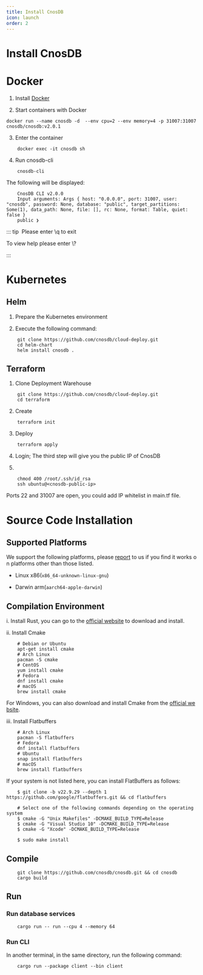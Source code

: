 ```yaml
---
title: Install CnosDB
icon: launch
order: 2
---
```


# Install CnosDB

# Docker

1.  Install [Docker](https://www.docker.com/products/docker-desktop/)
    
2.  Start containers with Docker
    
```
docker run --name cnosdb -d  --env cpu=2 --env memory=4 -p 31007:31007 cnosdb/cnosdb:v2.0.1
```

3.  Enter the container
    
```
    docker exec -it cnosdb sh
```

4.  Run cnosdb-cli
    
```
    cnosdb-cli
```

The following will be displayed:

```
    CnosDB CLI v2.0.0
    Input arguments: Args { host: "0.0.0.0", port: 31007, user: "cnosdb", password: None, database: "public", target_partitions: Some(1), data_path: None, file: [], rc: None, format: Table, quiet: false }
    public ❯
```

::: tip
 Please enter \q to exit

To view help please enter \\? 

:::

# Kubernetes

## Helm

1.  Prepare the Kubernetes environment
    
2.  Execute the following command:
    
```
    git clone https://github.com/cnosdb/cloud-deploy.git
    cd helm-chart
    helm install cnosdb .
```

## Terraform

1.  Clone Deployment Warehouse
    
```
    git clone https://github.com/cnosdb/cloud-deploy.git
    cd terraform
```

2.  Create
    
```
    terraform init
```

3.  Deploy
    
```
    terraform apply
```

4.  Login; The third step will give you the public IP of CnosDB

5.
```shell
    chmod 400 /root/.ssh/id_rsa
    ssh ubuntu@<cnosdb-public-ip>
```

Ports 22 and 31007 are open, you could add IP whitelist in main.tf file.

# Source Code Installation

## Supported Platforms

We support the following platforms, please [report](https://github.com/cnosdb/cnosdb/issues) to us if you find it works on platforms other than those listed.

*   Linux x86(`x86_64-unknown-linux-gnu`)
    
*   Darwin arm(`aarch64-apple-darwin`)
    

## Compilation Environment

i. Install Rust, you can go to the [official website](https://www.rust-lang.org/learn/get-started) to download and install.

ii. Install Cmake

```
    # Debian or Ubuntu
    apt-get install cmake
    # Arch Linux
    pacman -S cmake
    # CentOS
    yum install cmake
    # Fedora
    dnf install cmake
    # macOS
    brew install cmake
```

For Windows, you can also download and install Cmake from the [official website](https://cmake.org/download/).

iii. Install Flatbuffers

```
    # Arch Linux
    pacman -S flatbuffers
    # Fedora
    dnf install flatbuffers
    # Ubuntu
    snap install flatbuffers
    # macOS
    brew install flatbuffers
```

If your system is not listed here, you can install FlatBuffers as follows:

```
    $ git clone -b v22.9.29 --depth 1 https://github.com/google/flatbuffers.git && cd flatbuffers
    
    # Select one of the following commands depending on the operating system
    $ cmake -G "Unix Makefiles" -DCMAKE_BUILD_TYPE=Release
    $ cmake -G "Visual Studio 10" -DCMAKE_BUILD_TYPE=Release
    $ cmake -G "Xcode" -DCMAKE_BUILD_TYPE=Release
    
    $ sudo make install
```

## Compile

```
    git clone https://github.com/cnosdb/cnosdb.git && cd cnosdb
    cargo build
```

## Run

### Run database services

```
    cargo run -- run --cpu 4 --memory 64
```

### Run CLI

In another terminal, in the same directory, run the following command:

```
    cargo run --package client --bin client
```
